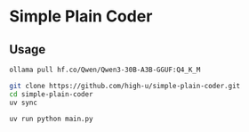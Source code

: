 # Simple Plain Coder

## Usage

```bash
ollama pull hf.co/Qwen/Qwen3-30B-A3B-GGUF:Q4_K_M
```

```bash
git clone https://github.com/high-u/simple-plain-coder.git
cd simple-plain-coder
uv sync

uv run python main.py
```
